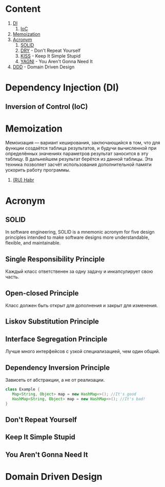 # Content
1. [DI](#dependency-injection-di)
    1. [IoC](#inversion-of-control-ioc)
2. [Memoization](#memoization)
3. [Acronym](#acronym)
   1. [SOLID](#solid)
   2. [DRY](#dont-repeat-yourself) - Don't Repeat Yourself
   3. [KISS](#keep-it-simple-stupid) - Keep It Simple Stupid
   4. [YAGNI](#you-arent-gonna-need-it) - You Aren't Gonna Need It
4. [DDD](#domain-driven-design) - Domain Driven Design

# Dependency Injection (DI)

## Inversion of Control (IoC)

# Memoization
Мемоизация — вариант кеширования, 
заключающийся в том, что для функции создаётся таблица результатов,
и будучи вычисленной при определённых значениях параметров результат 
заносится в эту таблицу. В дальнейшем результат берётся из данной 
таблицы. Эта техника позволяет засчёт использования дополнительной 
памяти ускорить работу программы.
1. [(RU) Habr](https://habr.com/en/post/97513/)

# Acronym
## SOLID
In software engineering, SOLID is a mnemonic acronym 
for five design principles intended to make software designs 
more understandable, flexible, and maintainable.
## Single Responsibility Principle
Каждый класс ответственен за одну задачу и инкапсулирует свою часть.
## Open-closed Principle
Класс должен быть открыт для дополнения и закрыт для изменения.
## Liskov Substitution Principle
## Interface Segregation Principle
Лучше много интерфейсов с узкой специализацией, чем один общий.
## Dependency Inversion Principle
Зависеть от абстракции, а не от реализации.
```java
class Example {
   Map<String, Object> map = new HashMap<>(); //It's good
   HashMap<String, Object> map = new HashMap<>(); //It's bad!
}
```
## Don't Repeat Yourself
## Keep It Simple Stupid
## You Aren't Gonna Need It
# Domain Driven Design

